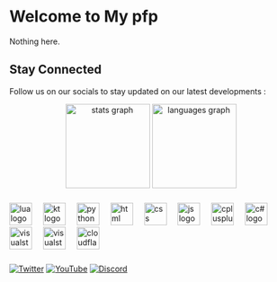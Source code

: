 # Welcome to My pfp

Nothing here.

## Stay Connected

Follow us on our socials to stay updated on our latest developments :

<div align="center">
  <img src="https://github-readme-stats.vercel.app/api?username=stang001&hide_title=false&hide_rank=false&show_icons=true&include_all_commits=true&count_private=true&disable_animations=false&theme=omni&locale=en&hide_border=false" height="150" alt="stats graph"  />
  <img src="https://github-readme-stats.vercel.app/api/top-langs?username=stang001&locale=en&hide_title=false&layout=compact&card_width=320&langs_count=5&theme=omni&hide_border=false" height="150" alt="languages graph"  />
</div>

### 

<div align="left">
  <img src="https://skillicons.dev/icons?i=lua" height="40" alt="lua logo"  />
  <img width="12" />
  <img src="https://skillicons.dev/icons?i=kotlin" height="40" alt="kt logo"  />
  <img width="12" />
  <img src="https://skillicons.dev/icons?i=py" height="40" alt="python logo"  />
  <img width="12" />
  <img src="https://skillicons.dev/icons?i=html" height="40" alt="html logo"  />
  <img width="12" />
  <img src="https://skillicons.dev/icons?i=css" height="40" alt="css logo"  />
  <img width="12" />
  <img src="https://skillicons.dev/icons?i=js" height="40" alt="js logo"  />
  <img width="12" />
  <img src="https://skillicons.dev/icons?i=cpp" height="40" alt="cplusplus logo"  />
  <img width="12" />
  <img src="https://skillicons.dev/icons?i=cs" height="40" alt="c# logo"  />
  <img width="12" />
  <img src="https://skillicons.dev/icons?i=visualstudio" height="40" alt="visualstudio logo"  />
  <img width="12" />
  <img src="https://skillicons.dev/icons?i=vscode" height="40" alt="visualstudiocode logo"  />
  <img width="12" />
  <img src="https://skillicons.dev/icons?i=cloudflare" height="40" alt="cloudflare logo"  />
</div>

### 

<div>
  <a href="https://www.youtube.com/watch?v=dQw4w9WgXcQ"><img src="https://img.shields.io/badge/-Twitter-1DA1F2?logo=twitter&logoColor=white" alt="Twitter"></a>
  <a href="https://www.youtube.com/watch?v=dQw4w9WgXcQ"><img src="https://img.shields.io/badge/-YouTube-FF0000?logo=youtube&logoColor=white" alt="YouTube"></a>
  <a href="https://discord.gg/CsArCxT5"><img src="https://img.shields.io/badge/-Discord-5865F2?logo=discord&logoColor=white" alt="Discord"></a>
</div>
